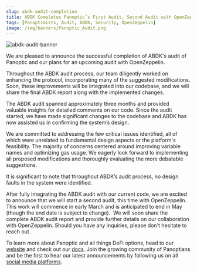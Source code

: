```yaml
---
slug: abdk-audit-completion 
title: ABDK Completes Panoptic’s First Audit, Second Audit with OpenZeppelin Upcoming
tags: [Panoptimists, Audit, ABDK, Security, OpenZeppelin]
image: /img/banners/Panoptic_Audit.png
---
```

![abdk-audit-banner](./Panoptic_Audit.png)

We are pleased to announce the successful completion of ABDK's audit of Panoptic and our plans for an upcoming audit with OpenZeppelin.

Throughout the ABDK audit process, our team diligently worked on enhancing the protocol, incorporating many of the suggested modifications. Soon, these improvements will be integrated into our codebase, and we will share the final ABDK report along with the implemented changes.

<!--truncate-->

The ABDK audit spanned approximately three months and provided valuable insights for detailed comments on our code. Since the audit started, we have made significant changes to the codebase and ABDK has now assisted us in confirming the system’s design.

We are committed to addressing the few critical issues identified, all of which were unrelated to fundamental design aspects or the platform's feasibility. The majority of concerns centered around improving variable names and optimizing gas usage. We eagerly look forward to implementing all proposed modifications and thoroughly evaluating the more debatable suggestions.

It is significant to note that throughout ABDK’s audit process, no design faults in the system were identified.

After fully integrating the ABDK audit with our current code, we are excited to announce that we will start a second audit, this time with OpenZeppelin. This work will commence in early March and is anticipated to end in May (though the end date is subject to change).
‍
We will soon share the complete ABDK audit report and provide further details on our collaboration with OpenZeppelin. Should you have any inquiries, please don't hesitate to reach out. 

To learn more about Panoptic and all things DeFi options, head to our [website](https://panoptic.xyz/) and check out our [docs](https://panoptic.xyz/docs/intro). Join the growing community of Panoptians and be the first to hear our latest announcements by following us on all [social media platforms](https://links.panoptic.xyz/all).
